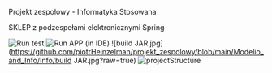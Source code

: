 Projekt zespołowy - Informatyka Stosowana

SKLEP z podzespołami elektronicznymi
Spring

![Run test](https://github.com/piotrHeinzelman/projekt_zespolowy/blob/main/Modelio_and_Info/Info/runTest.jpg?raw=true)
![Run APP (in IDE)](https://github.com/piotrHeinzelman/projekt_zespolowy/blob/main/Modelio_and_Info/Info/runApp_in_IDE.jpg?raw=true)
![build JAR.jpg](https://github.com/piotrHeinzelman/projekt_zespolowy/blob/main/Modelio_and_Info/Info/build JAR.jpg?raw=true)
![projectStructure](https://github.com/piotrHeinzelman/projekt_zespolowy/blob/main/Modelio_and_Info/Info/projectStructure.jpg?raw=true)




